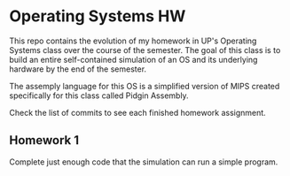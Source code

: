 Operating Systems HW
====================

This repo contains the evolution of my homework in UP's Operating Systems class over the course of the semester.
The goal of this class is to build an entire self-contained simulation of an OS and its underlying hardware by the end of the semester.

The assemply language for this OS is a simplified version of MIPS created specifically for this class called Pidgin Assembly.

Check the list of commits to see each finished homework assignment.

Homework 1
----------
Complete just enough code that the simulation can run a simple program.
